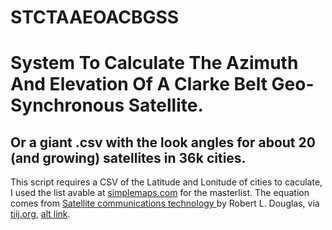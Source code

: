 # STCTAAEOACBGSS
# System To Calculate The Azimuth And Elevation Of A Clarke Belt Geo-Synchronous Satellite.

## Or a giant .csv with the look angles for about 20 (and growing) satellites in 36k cities.

This script requires a CSV of the Latitude and Lonitude of cities to caculate, I used the list avable at [simplemaps.com](https://simplemaps.com/data/us-cities) for the masterlist. The equation comes from [Satellite communications technology
](https://openlibrary.org/books/OL2392036M/Satellite_communications_technology) by Robert L. Douglas, via [tiij.org](http://tiij.org/issues/issues/3_2/3_2e.html), [alt link](https://web.archive.org/web/20151011034519/http://tiij.org/issues/issues/3_2/3_2e.html).
